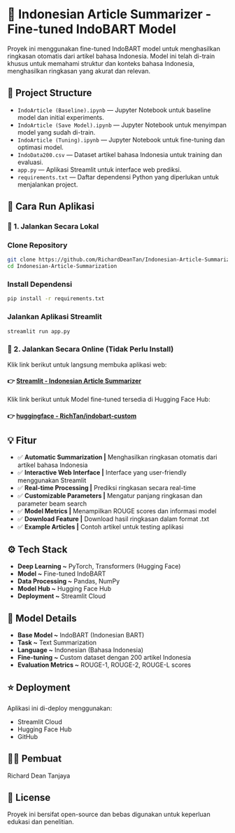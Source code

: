# 📰 Indonesian Article Summarizer - Fine-tuned IndoBART Model

Proyek ini menggunakan fine-tuned IndoBART model untuk menghasilkan ringkasan otomatis dari artikel bahasa Indonesia. Model ini telah di-train khusus untuk memahami struktur dan konteks bahasa Indonesia, menghasilkan ringkasan yang akurat dan relevan.

## 📂 Project Structure

- `IndoArticle (Baseline).ipynb` — Jupyter Notebook untuk baseline model dan initial experiments.
- `IndoArticle (Save Model).ipynb` — Jupyter Notebook untuk menyimpan model yang sudah di-train.
- `IndoArticle (Tuning).ipynb` — Jupyter Notebook untuk fine-tuning dan optimasi model.
- `IndoData200.csv` — Dataset artikel bahasa Indonesia untuk training dan evaluasi.
- `app.py` — Aplikasi Streamlit untuk interface web prediksi.
- `requirements.txt` — Daftar dependensi Python yang diperlukan untuk menjalankan project.

## 🚀 Cara Run Aplikasi

### 🔹 1. Jalankan Secara Lokal
### Clone Repository
```bash
git clone https://github.com/RichardDeanTan/Indonesian-Article-Summarization.git
cd Indonesian-Article-Summarization
```
### Install Dependensi
```bash
pip install -r requirements.txt
```
### Jalankan Aplikasi Streamlit
```bash
streamlit run app.py
```

### 🔹 2. Jalankan Secara Online (Tidak Perlu Install)
Klik link berikut untuk langsung membuka aplikasi web:
#### 👉 [Streamlit - Indonesian Article Summarizer](https://indonesian-article-summarization-richardtanjaya.streamlit.app/)

Klik link berikut untuk Model fine-tuned tersedia di Hugging Face Hub:
#### 👉 [huggingface - RichTan/indobart-custom](https://huggingface.co/RichTan/indobart-custom)

## 💡 Fitur
- ✅ **Automatic Summarization |** Menghasilkan ringkasan otomatis dari artikel bahasa Indonesia
- ✅ **Interactive Web Interface |** Interface yang user-friendly menggunakan Streamlit
- ✅ **Real-time Processing |** Prediksi ringkasan secara real-time
- ✅ **Customizable Parameters |** Mengatur panjang ringkasan dan parameter beam search
- ✅ **Model Metrics |** Menampilkan ROUGE scores dan informasi model
- ✅ **Download Feature |** Download hasil ringkasan dalam format .txt
- ✅ **Example Articles |** Contoh artikel untuk testing aplikasi

## ⚙️ Tech Stack
- **Deep Learning ~** PyTorch, Transformers (Hugging Face)
- **Model ~** Fine-tuned IndoBART
- **Data Processing ~** Pandas, NumPy
- **Model Hub ~** Hugging Face Hub
- **Deployment ~** Streamlit Cloud

## 🧠 Model Details
- **Base Model ~** IndoBART (Indonesian BART)
- **Task ~** Text Summarization
- **Language ~** Indonesian (Bahasa Indonesia)
- **Fine-tuning ~** Custom dataset dengan 200 artikel Indonesia
- **Evaluation Metrics ~** ROUGE-1, ROUGE-2, ROUGE-L scores

## ⭐ Deployment
Aplikasi ini di-deploy menggunakan:
- Streamlit Cloud
- Hugging Face Hub
- GitHub

## 👨‍💻 Pembuat
Richard Dean Tanjaya

## 📝 License
Proyek ini bersifat open-source dan bebas digunakan untuk keperluan edukasi dan penelitian.
